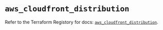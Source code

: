 # `aws_cloudfront_distribution`

Refer to the Terraform Registory for docs: [`aws_cloudfront_distribution`](https://registry.terraform.io/providers/hashicorp/aws/5.22.0/docs/resources/cloudfront_distribution).
